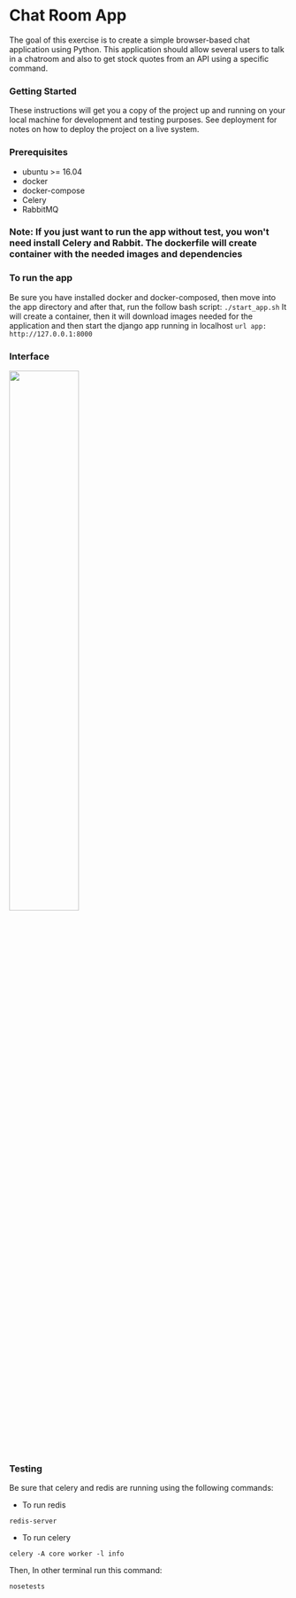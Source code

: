# Chat Room App
The goal of this exercise is to create a simple browser-based chat application using Python.
This application should allow several users to talk in a chatroom and also to get stock quotes
from an API using a specific command.
### Getting Started
These instructions will get you a copy of the project up and running on your local machine for development and testing purposes. See deployment for notes on how to deploy the project on a live system.
### Prerequisites
- ubuntu >= 16.04
- docker
- docker-compose
- Celery
- RabbitMQ
### Note: If you just want to run the app without test, you won't need install Celery and Rabbit. The dockerfile will create container with the needed images and dependencies
### To run the app 
Be sure you have installed docker and docker-composed, then move into the app directory and after that, run the follow bash script:
```./start_app.sh```
It will create a container, then it will download images needed for the application and then start the django app running in localhost
```url app: http://127.0.0.1:8000```
### Interface
<img align="center" src="https://i.imgur.com/RQgmUTW.png" width="50%"/>

### Testing
Be sure that celery and redis are running using the following commands:
- To run redis
```
redis-server
```
- To run celery
``` 
celery -A core worker -l info
```
Then, In other terminal run this command:
```
nosetests
```